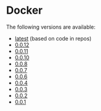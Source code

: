# Docker

The following versions are available:

* [latest](latest) (based on code in repos)
* [0.0.12](0.0.12)
* [0.0.11](0.0.11)
* [0.0.10](0.0.10)
* [0.0.8](0.0.8)
* [0.0.7](0.0.7)
* [0.0.6](0.0.6)
* [0.0.4](0.0.4)
* [0.0.3](0.0.3)
* [0.0.2](0.0.2)
* [0.0.1](0.0.1)
